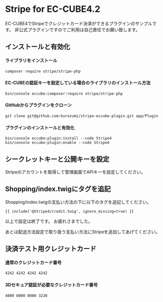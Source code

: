 # Stripe for EC-CUBE4.2

EC-CUBE4でStripeでクレジットカード決済ができるプラグインのサンプルです。
非公式プラグインですのでご利用は自己責任でお願い致します。


## インストールと有効化

#### ライブラリをインストール
```
composer require stripe/stripe-php
```

#### EC-CUBEの認証キーを設定している場合のライブラリのインストール方法
```
bin/console eccube:composer:require stripe/stripe-php
```

#### GitHubからプラグインをクローン
```
git clone git@github.com:kurozumi/stripe-eccube-plugin.git app/Plugin
```

#### プラグインのインストールと有効化
```
bin/console eccube:plugin:install --code Stripe4
bin/console eccube:plugin:enable --code Stripe4
```

## シークレットキーと公開キーを設定

Stripeのアカウントを取得して管理画面でAPIキーを設定してください。

## Shopping/index.twigにタグを追記

Shopping/index.twigの支払い方法の下に以下のタグを追記してください。

```
{{ include('@Stripe4/credit.twig', ignore_missing=true) }}
```

以上で設定は終了です。
お疲れさまでした。


あとは配送方法設定で取り扱う支払い方法にStripeを追加してあげてください。

## 決済テスト用クレジットカード

#### 通常のクレジットカード番号
```
4242 4242 4242 4242
```

#### 3Dセキュア認証が必要なクレジットカード番号
```
4000 0000 0000 3220
```

